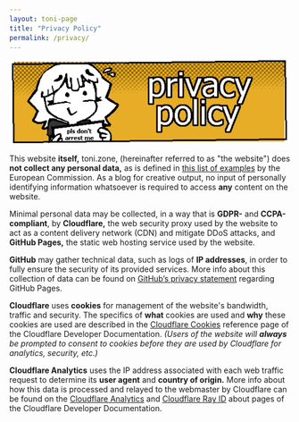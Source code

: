 ```yaml
---
layout: toni-page
title: "Privacy Policy"
permalink: /privacy/
---
```

![Privacy Policy](/img/headers/privacy.png/)

This website **itself,** toni.zone, (hereinafter referred to as "the website") does **not collect any personal data,** as is defined in [this list of examples](https://commission.europa.eu/law/law-topic/data-protection/reform/what-personal-data_en) by the European Commission. As a blog for creative output, no input of personally identifying information whatsoever is required to access **any** content on the website.

Minimal personal data may be collected, in a way that is **GDPR-** and **CCPA-compliant**, by **Cloudflare,** the web security proxy used by the website to act as a content delivery network (CDN) and mitigate DDoS attacks, and **GitHub Pages,** the static web hosting service used by the website.

**GitHub** may gather technical data, such as logs of **IP addresses**, in order to fully ensure the security of its provided services. More info about this collection of data can be found on [GitHub’s privacy statement](https://help.github.com/en/articles/github-privacy-statement#github-pages) regarding GitHub Pages.

**Cloudflare** uses **cookies** for management of the website's bandwidth, traffic and security. The specifics of **what** cookies are used and **why** these cookies are used are described in the [Cloudflare Cookies](https://developers.cloudflare.com/fundamentals/get-started/reference/cloudflare-cookies/) reference page of the Cloudflare Developer Documentation. *(Users of the website will **always** be prompted to consent to cookies before they are used by Cloudflare for analytics, security, etc.)*

**Cloudflare Analytics** uses the IP address associated with each web traffic request to determine its **user agent** and **country of origin.** More info about how this data is processed and relayed to the webmaster by Cloudflare can be found on the [Cloudflare Analytics](https://developers.cloudflare.com/fundamentals/data-products/about-analytics/) and [Cloudflare Ray ID](https://developers.cloudflare.com/fundamentals/get-started/reference/cloudflare-ray-id/) about pages of the Cloudflare Developer Documentation.